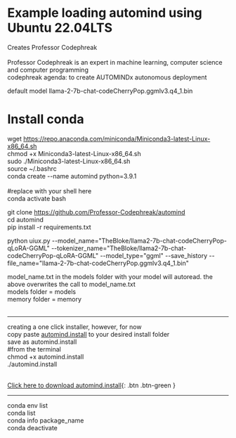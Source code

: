 # Example loading automind using Ubuntu 22.04LTS<br />
Creates Professor Codephreak<br /><br />
Professor Codephreak is an expert in machine learning, computer science and computer programming<br />
codephreak agenda: to create AUTOMINDx autonomous deployment<br />



default model llama-2-7b-chat-codeCherryPop.ggmlv3.q4_1.bin<br />

# Install conda<br />
wget https://repo.anaconda.com/miniconda/Miniconda3-latest-Linux-x86_64.sh<br />
chmod +x Miniconda3-latest-Linux-x86_64.sh<br />
sudo ./Miniconda3-latest-Linux-x86_64.sh<br />
source ~/.bashrc<br />
conda create --name automind python=3.9.1<br /><br />
#replace with your shell here<br />
conda activate bash<br />

git clone https://github.com/Professor-Codephreak/automind<br />
cd automind<br />
pip install -r requirements.txt<br />

python uiux.py --model_name="TheBloke/llama2-7b-chat-codeCherryPop-qLoRA-GGML" --tokenizer_name="TheBloke/llama2-7b-chat-codeCherryPop-qLoRA-GGML" --model_type="ggml" --save_history --file_name="llama-2-7b-chat-codeCherryPop.ggmlv3.q4_1.bin"<br />

model_name.txt in the models folder with your model will autoread. the above overwrites the call to model_name.txt<br />
models folder = models<br />
memory folder = memory<br /><br />

-----------------------------------

creating a one click installer, however, for now<br />
copy paste <a href="https://github.com/Professor-Codephreak/automind/blob/main/automind.install">automind.install</a> to your desired install folder<br />
save as automind.install<br />
#from the terminal<br />
chmod +x automind.install<br />
./automind.install<br /><br />

[Click here to download automind.install](https://raw.githubusercontent.com/Professor-Codephreak/automind/main/automind.install){: .btn .btn-green }




-------

conda env list<br/>
conda list<br/>
conda info package_name<br/>
conda deactivate<br />
